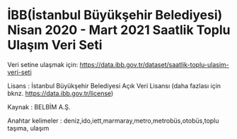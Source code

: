 # İBB(İstanbul Büyükşehir Belediyesi) Nisan 2020 - Mart 2021 Saatlik Toplu Ulaşım Veri Seti 

Veri setine ulaşmak için: https://data.ibb.gov.tr/dataset/saatlik-toplu-ulasim-veri-seti

Lisans : İstanbul Büyükşehir Belediyesi Açık Veri Lisansı (daha fazlası için bknz. https://data.ibb.gov.tr/license)

Kaynak : BELBİM A.Ş.

Anahtar kelimeler : deniz,ido,iett,marmaray,metro,metrobüs,otobüs,toplu taşıma, ulaşım
